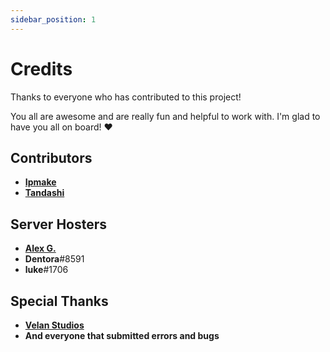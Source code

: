 ```yaml
---
sidebar_position: 1
---
```


# Credits

Thanks to everyone who has contributed to this project!

You all are awesome and are really fun and helpful to work with. I'm glad to have you all on board! :heart:

## Contributors

- [**Ipmake**](https://github.com/ipmake)
- [**Tandashi**](https://github.com/Tandashi)

## Server Hosters

- [**Alex G.**](https://hosmatic.com)
- **Dentora**#8591
- **luke**#1706

## Special Thanks

- [**Velan Studios**](https://www.velanstudios.com/)
- **And everyone that submitted errors and bugs**